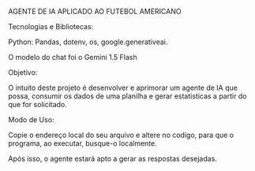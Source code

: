 AGENTE DE IA APLICADO AO FUTEBOL AMERICANO

Tecnologias e Bibliotecas:

Python: Pandas, dotenv, os, google.generativeai.

O modelo do chat foi o Gemini 1.5 Flash

Objetivo:

O intuito deste projeto é desenvolver e aprimorar um agente de IA que possa, consumir os dados de uma planilha e gerar estatisticas a partir do que for solicitado.

Modo de Uso:

Copie o endereço local do seu arquivo e altere no codigo, para que o programa, ao executar, busque-o localmente.

Após isso, o agente estará apto a gerar as respostas desejadas.

